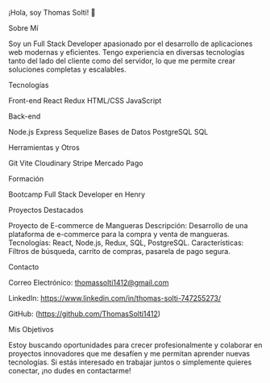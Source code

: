 ¡Hola, soy Thomas Solti! 👋

Sobre Mí

Soy un Full Stack Developer apasionado por el desarrollo de aplicaciones web modernas y eficientes. Tengo experiencia en diversas tecnologías tanto del lado del cliente como del servidor, lo que me permite crear soluciones completas y escalables.

Tecnologías

Front-end
React
Redux
HTML/CSS
JavaScript

Back-end

Node.js
Express
Sequelize
Bases de Datos
PostgreSQL
SQL

Herramientas y Otros

Git
Vite
Cloudinary
Stripe
Mercado Pago

Formación

Bootcamp Full Stack Developer en Henry

Proyectos Destacados

Proyecto de E-commerce de Mangueras
Descripción: Desarrollo de una plataforma de e-commerce para la compra y venta de mangueras.
Tecnologías: React, Node.js, Redux, SQL, PostgreSQL.
Características: Filtros de búsqueda, carrito de compras, pasarela de pago segura.

Contacto

Correo Electrónico: thomassolti1412@gmail.com

LinkedIn: https://www.linkedin.com/in/thomas-solti-747255273/

GitHub: (https://github.com/ThomasSolti1412)

Mis Objetivos

Estoy buscando oportunidades para crecer profesionalmente y colaborar en proyectos innovadores que me desafíen y me permitan aprender nuevas tecnologías. Si estás interesado en trabajar juntos o simplemente quieres conectar, ¡no dudes en contactarme!
